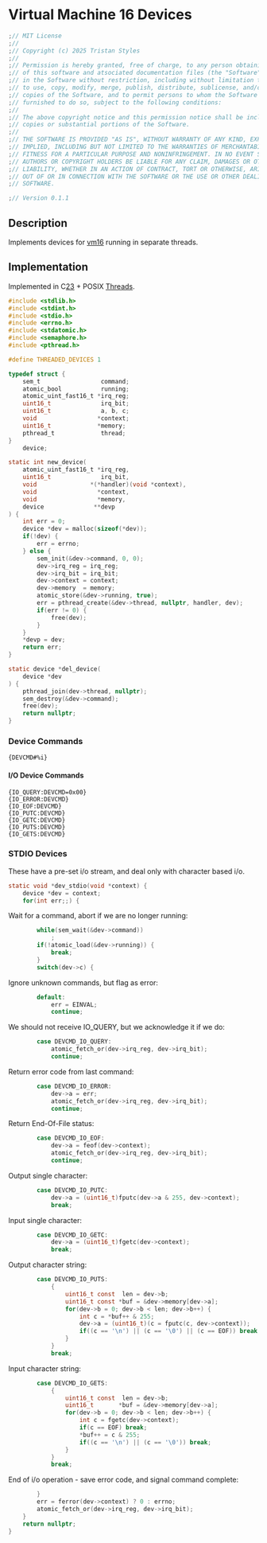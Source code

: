 # Virtual Machine 16 Devices
```c
;// MIT License
;//
;// Copyright (c) 2025 Tristan Styles
;//
;// Permission is hereby granted, free of charge, to any person obtaining a copy
;// of this software and atsociated documentation files (the "Software"), to deal
;// in the Software without restriction, including without limitation the rights
;// to use, copy, modify, merge, publish, distribute, sublicense, and/or sell
;// copies of the Software, and to permit persons to whom the Software is
;// furnished to do so, subject to the following conditions:
;//
;// The above copyright notice and this permission notice shall be included in all
;// copies or substantial portions of the Software.
;//
;// THE SOFTWARE IS PROVIDED "AS IS", WITHOUT WARRANTY OF ANY KIND, EXPRESS OR
;// IMPLIED, INCLUDING BUT NOT LIMITED TO THE WARRANTIES OF MERCHANTABILITY,
;// FITNESS FOR A PARTICULAR PURPOSE AND NONINFRINGEMENT. IN NO EVENT SHALL THE
;// AUTHORS OR COPYRIGHT HOLDERS BE LIABLE FOR ANY CLAIM, DAMAGES OR OTHER
;// LIABILITY, WHETHER IN AN ACTION OF CONTRACT, TORT OR OTHERWISE, ARISING FROM,
;// OUT OF OR IN CONNECTION WITH THE SOFTWARE OR THE USE OR OTHER DEALINGS IN THE
;// SOFTWARE.
```
```c
;// Version 0.1.1
```
## Description

Implements devices for [vm16](https://github.com/stytri/vm16) running in separate threads.

## Implementation

Implemented in C[23](https://en.wikipedia.org/wiki/C23_(C_standard_revision)) + POSIX [Threads](https://en.wikipedia.org/wiki/Pthreads).

```c
#include <stdlib.h>
#include <stdint.h>
#include <stdio.h>
#include <errno.h>
#include <stdatomic.h>
#include <semaphore.h>
#include <pthread.h>
```
```c
#define THREADED_DEVICES 1
```
```c
typedef struct {
	sem_t                 command;
	atomic_bool           running;
	atomic_uint_fast16_t *irq_reg;
	uint16_t              irq_bit;
	uint16_t              a, b, c;
	void                 *context;
	uint16_t             *memory;
	pthread_t             thread;
}
	device;
```
```c
static int new_device(
	atomic_uint_fast16_t *irq_reg,
	uint16_t              irq_bit,
	void               *(*handler)(void *context),
	void                 *context,
	void                 *memory,
	device              **devp
) {
	int err = 0;
	device *dev = malloc(sizeof(*dev));
	if(!dev) {
		err = errno;
	} else {
		sem_init(&dev->command, 0, 0);
		dev->irq_reg = irq_reg;
		dev->irq_bit = irq_bit;
		dev->context = context;
		dev->memory  = memory;
		atomic_store(&dev->running, true);
		err = pthread_create(&dev->thread, nullptr, handler, dev);
		if(err != 0) {
			free(dev);
		}
	}
	*devp = dev;
	return err;
}
```
```c
static device *del_device(
	device *dev
) {
	pthread_join(dev->thread, nullptr);
	sem_destroy(&dev->command);
	free(dev);
	return nullptr;
}
```
### Device Commands
```msa
{DEVCMD#%i}
```
#### I/O Device Commands
```msa
{IO_QUERY:DEVCMD=0x00}
{IO_ERROR:DEVCMD}
{IO_EOF:DEVCMD}
{IO_PUTC:DEVCMD}
{IO_GETC:DEVCMD}
{IO_PUTS:DEVCMD}
{IO_GETS:DEVCMD}
```
### STDIO Devices

These have a pre-set i/o stream, and deal only with character based i/o.
```c
static void *dev_stdio(void *context) {
	device *dev = context;
	for(int err;;) {
```
Wait for a command, abort if we are no longer running:
```c
		while(sem_wait(&dev->command))
			;
		if(!atomic_load(&dev->running)) {
			break;
		}
		switch(dev->c) {
```
Ignore unknown commands, but flag as error:
```c
		default:
			err = EINVAL;
			continue;
```
We should not receive IO_QUERY, but we acknowledge it if we do:
```c
		case DEVCMD_IO_QUERY:
			atomic_fetch_or(dev->irq_reg, dev->irq_bit);
			continue;
```
Return error code from last command:
```c
		case DEVCMD_IO_ERROR:
			dev->a = err;
			atomic_fetch_or(dev->irq_reg, dev->irq_bit);
			continue;
```
Return End-Of-File status:
```c
		case DEVCMD_IO_EOF:
			dev->a = feof(dev->context);
			atomic_fetch_or(dev->irq_reg, dev->irq_bit);
			continue;
```
Output single character:
```c
		case DEVCMD_IO_PUTC:
			dev->a = (uint16_t)fputc(dev->a & 255, dev->context);
			break;
```
Input single character:
```c
		case DEVCMD_IO_GETC:
			dev->a = (uint16_t)fgetc(dev->context);
			break;
```
Output character string:
```c
		case DEVCMD_IO_PUTS:
			{
				uint16_t const  len = dev->b;
				uint16_t const *buf = &dev->memory[dev->a];
				for(dev->b = 0; dev->b < len; dev->b++) {
					int c = *buf++ & 255;
					dev->a = (uint16_t)(c = fputc(c, dev->context));
					if((c == '\n') || (c == '\0') || (c == EOF)) break;
				}
			}
			break;
```
Input character string:
```c
		case DEVCMD_IO_GETS:
			{
				uint16_t const  len = dev->b;
				uint16_t       *buf = &dev->memory[dev->a];
				for(dev->b = 0; dev->b < len; dev->b++) {
					int c = fgetc(dev->context);
					if(c == EOF) break;
					*buf++ = c & 255;
					if((c == '\n') || (c == '\0')) break;
				}
			}
			break;
```
End of i/o operation - save error code, and signal command complete:
```c
		}
		err = ferror(dev->context) ? 0 : errno;
		atomic_fetch_or(dev->irq_reg, dev->irq_bit);
	}
	return nullptr;
}
```
